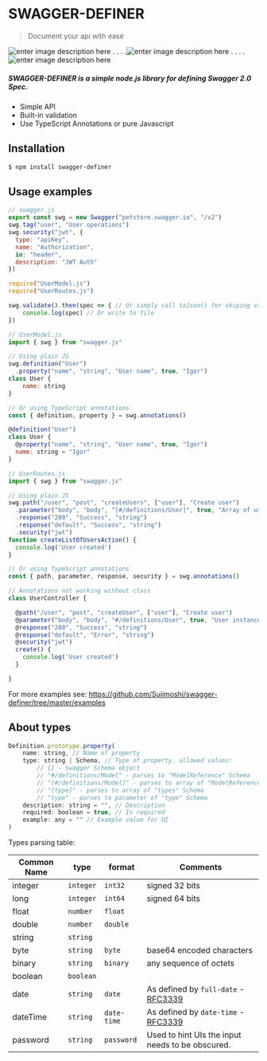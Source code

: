 # SWAGGER-DEFINER
> Document your api with ease

![enter image description here](https://s3.amazonaws.com/openshift-hub/production/quickstarts/243/nodejs_custom.png?1456926624) . . . .![enter image description here](https://upload.wikimedia.org/wikipedia/commons/thumb/f/f1/Heart_coraz%C3%B3n.svg/100px-Heart_coraz%C3%B3n.svg.png) . . . . ![enter image description here](https://s.gravatar.com/avatar/c36e7e0d5554c4ab2d65e6c7caf68db3?size=100&default=retro)

##### SWAGGER-DEFINER is a simple node.js library for defining Swagger 2.0 Spec.

  - Simple API
  - Built-in validation
  - Use TypeScript Annotations or pure Javascript

## Installation
```sh
$ npm install swagger-definer
```
## Usage examples
```js
// swagger.js
export const swg = new Swagger("petstore.swagger.io", "/v2")
swg.tag("user", "User operations")
swg.security("jwt", {
  type: "apiKey",
  name: "Authorization",
  in: "header",
  description: "JWT Auth"
})

require("UserModel.js")
require("UserRoutes.js")

swg.validate().then(spec => { // Or simply call toJson() for skiping validation
    console.log(spec) // Or write to file
})
```
```js
// UserModel.js
import { swg } from "swagger.js"

// Using plain JS
swg.definition("User")
  .property("name", "string", "User name", true, "Igor")
class User {
    name: string
}

// Or using TypeScript annotations
const { definition, property } = swg.annotations()

@definition("User")
class User {
  @property("name", "string", "User name", true, "Igor")
  name: string = "Igor"
}
```
```js
// UserRoutes.js
import { swg } from "swagger.js"

// Using plain JS
swg.path("/user", "post", "createUsers", ["user"], "Create user")
  .parameter("body", "body", "[#/definitions/User]", true, "Array of users")
  .response("200", "Success", "string")
  .response("default", "Success", "string")
  .security("jwt")
function createListOfUsersAction() {
  console.log('User created')
}

// Or using TypeScript annotations
const { path, parameter, response, security } = swg.annotations()

// Annotations not working without class
class UserController {

  @path("/user", "post", "createUser", ["user"], "Create user")
  @parameter("body", "body", "#/definitions/User", true, "User instance")
  @response("200", "Success", "string")
  @response("default", "Error", "string")
  @security("jwt")
  create() {
    console.log('User created')
  }

}
```

For more examples see: <https://github.com/Sujimoshi/swagger-definer/tree/master/examples>

## About types
```js
Definition.prototype.property(
    name: string, // Name of property
    type: string | Schema, // Type of property. allowed values:
        // {} - Swagger Schema object
        // "#/definitions/Model" - parses to "ModelReference" Schema
        // "[#/definitions/Model]" - parses to array of "ModelReferences" Schema
        // "[type]" - parses to array of "types" Schema
        // "type" - parses to parameter of "type" Schema
    description: string = "", // Description
    required: boolean = true, // Is required
    example: any = "" // Example value for UI
)
```
Types parsing table:

Common Name | type | format | Comments
----------- | ------ | -------- | --------
integer | `integer` | `int32` | signed 32 bits
long | `integer` | `int64` | signed 64 bits
float | `number` | `float` | |
double | `number` | `double` | |
string | `string` | | |
byte | `string` | `byte` | base64 encoded characters
binary | `string` | `binary` | any sequence of octets
boolean | `boolean` | | |
date | `string` | `date` | As defined by `full-date` - [RFC3339](http://xml2rfc.ietf.org/public/rfc/html/rfc3339.html#anchor14)
dateTime | `string` | `date-time` | As defined by `date-time` - [RFC3339](http://xml2rfc.ietf.org/public/rfc/html/rfc3339.html#anchor14)
password | `string` | `password` | Used to hint UIs the input needs to be obscured.
